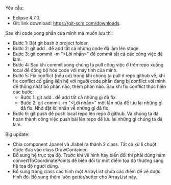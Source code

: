 Yêu cầu: 
* Eclipse 4.7.0.
* Git: link download: https://git-scm.com/downloads.  

Sau khi code xong phần của mình mà muốn lưu thì:
* Bước 1: Bật git bash ở project folder.
* Bước 2: git add . để add tất cả những code đã làm lên stage.
* Bước 3: git commit -m "<Lời nhắn>" để commit tất cả các công việc đã làm.
* Bước 4: Sau khi commit xong chúng ta pull công việc ở trên repo xuống local để đồng bộ hóa code với máy tính của mình.
* Bước 5: Fix conflict (nếu có) trong khi chúng ta pull ở repo github về, khi fix conflict cố gắng liên hệ với người code phần đang bị conflict với mình để thống nhất bỏ phần nào, thêm phần nào. Sau khi fix conflict thực hiện các bước:  
  * Bước 1: git add . để add tất cả những gì đã fix.
  * Bước 2: git commit -m "<Lời nhắn>" một lần nữa để lưu lại những gì đã fix. Nhớ đặt lời nhắn về những gì đã fix.
* Bước 6: git push để push local repo lên repo ở github.
Và chúng ta đã hoàn thành công việc push bài lên repo để lưu lại những gì chúng ta đã làm.  

Big update:  
*  Chia component Jpanel và Jlabel ra thành 2 class. Tất cả xử lí chuột được đưa vào class DrawContainer.
*  Bổ sung hệ trục tọa độ. Trước khi vẽ hình hay biến đổi thì phải dùng hàm convertToCoordinatePoints để biến đổi từ một điểm tọa độ thường sang hệ tọa độ người dùng.
*  Bổ sung trong class các hình một ArrayList chứa các điểm để vẽ được hình đó. Bổ sung thêm luôn getter/setter cho ArrayList này.  
